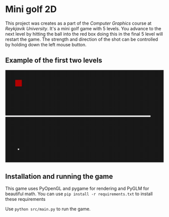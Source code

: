 # Mini golf 2D
This project was creates as a part of the _Computer Graphics_ course at _Reykjavik University_. It's a mini golf game with 5 levels. You advance to the next level by hitting the ball into the red box doing this in the final 5 level will restart the game. The strength and direction of the shot can be controlled by holding down the left mouse button. 

## Example of the first two levels

![](res/readme/example.gif)

## Installation and running the game
This game uses PyOpenGL and pygame for rendering and PyGLM for beautiful math. You can use `pip install -r requirements.txt` to install these requirements

Use `python src/main.py` to run the game.
